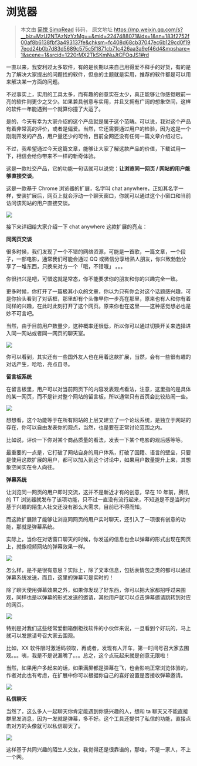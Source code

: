 # 浏览器

 > 本文由 [简悦 SimpRead](http://ksria.com/simpread/) 转码， 原文地址 https://mp.weixin.qq.com/s?__biz=MzU2NTAzNzYzMg==&mid=2247488071&idx=1&sn=183f2752f00af8b6138fbf3a493137fe&chksm=fc408d68cb37047ec6b129cd0f197ecd24b0b7d83d5689c575c5f1871cb71c426aa3a9ef46d4&mpshare=1&scene=1&srcid=1220rMX2TkSKmNuJtCFOqJS1#rd

一直以来，我安利过太多软件，有的是长期以来自己用得爱不释手的好货，有的是为了解决大家提出的问题找的软件，但总的主题就是实用，推荐的软件都是可以用来解决某一方面的问题。

不过事实上，实用的工具太多，而有趣的创意实在太少，真正能够让你感觉眼前一亮的软件则更少之又少。如果兼具创意与实用，并且又拥有广阔的想象空间，这样的软件一年能遇到一个就算你撞了大运了。

是的，今天有幸为大家介绍的这个产品就是属于这个范畴。可以说，我对这个产品有着非常高的评价，或者是偏爱。当然，它还需要通过用户的检验，因为这是一个刚刚开发的产品，用户量还少的可怜，目前全网还没有任何一篇文章介绍过它。

不过，我希望通过今天这篇文章，能够让大家了解这款产品的价值，下载试用一下，相信会给你带来不一样的新奇体验。

这是一款社交产品，它的功能一句话就可以说完：**让浏览同一网页 / 网站的用户能够直接交谈**。

这是一款基于 Chrome 浏览器的扩展，名字叫 chat anywhere，正如其名字一样，安装扩展后，网页上就会浮动一个聊天窗口，你就可以通过这个小窗口和当前访问该网站的用户直接交谈。

![](assets/640-1583316333489.jpg)

接下来详细给大家介绍一下 chat anywhere 这款扩展的亮点：

**同网页交谈**

很多时候，我们发现了一个不错的网络资源，可能是一首歌，一篇文章，一个段子，一部电影，通常我们可能会通过 QQ 或微信分享给熟人朋友，你兴致勃勃分享了一堆东西，只换来对方一个「哦，不错哦」 。。。

你很扫兴是吧，可惜这就是常态，你不能要求你的朋友和你的兴趣完全一致。

更多时候，你打开了一篇极其小众的文章，你以为只有你会对这个话题感兴趣，可是你抬头看到了对话框，那里却有个头像早你一步亮在那里，原来也有人和你有着同样的兴趣，在此时此刻打开了这个网页。原来你也在这里——这种感觉想必也是妙不可言吧。

当然，由于目前用户数量少，这种概率还很低，所以你可以通过切换开关来选择进入同一网站或者同一网页的聊天室。

![](assets/640-1583316335640.jpg)

你可以看到，其实还有一些国外友人也在用着这款扩展，当然，会有一些很有趣的对话产生，哈哈，亮点自寻。

**留言板系统**

在留言板里，用户可以对当前网页下的内容发表观点看法，注意，这里指的是具体的某一网页，而不是针对整个网站的留言板，所以通常只有首页会比较热闹一些。

![](assets/640-1583316337754.jpg)

想想看，这个功能等于在所有网站的上层又建立了一个论坛系统，是独立于网站的存在，你可以自由发表你的观点，当然，也是要在正常讨论范围之内。

比如说，评价一下你对某个商品质量的看法，发表一下某个电影的观后感等等。

最重要的一点是，它打破了网站自身的用户体系，打破了国籍、语言的壁垒，只要是使用这款扩展的用户，都可以加入到这个讨论中，如果用户数量提升上来，其想象空间实在令人向往。

**弹幕系统**

让浏览同一网页的用户即时交流，这并不是新近才有的创意，早在 10 年前，腾讯的 TT 浏览器就发布了该项功能，只不过一直没有流行起来，不知道是不是当时对基于兴趣的陌生人社交还没有那么大需求，目前已不得而知。

而这款扩展除了能够让浏览同网页的用户实时聊天，还引入了一项很有创意的功能，那就是弹幕系统。

实际上，当你在对话窗口聊天的时候，你发送的信息也会以弹幕的形式出现在网页上，就像视频网站的弹幕效果一样。

![](assets/640-1583316339264.gif)

怎么样，是不是很有意思？实际上，除了文本信息，包括表情包之类的都可以通过弹幕系统发送，而且，这里的弹幕可是实时的！

除了聊天使用弹幕效果之外，如果你发现了好东西，你可以把大家都招呼过来围观，同样也是以弹幕的形式发送的邀请，其他用户就可以点击弹幕邀请跳转到对应的网页。

![](assets/640-1583316340568.gif)

特别是对我们这些经常爱翻箱倒柜找软件的小伙伴来说，一旦看到个好玩的，马上就可以发邀请号召大家去围观。

比如，XX 软件限时激活码领取，再或者，发现有人开车，第一时间号召大家去围观。。。咦，我是不是说漏嘴了。。。总之，这个点玩起来就是创意无限啦！

当然，如果用户多起来的话，如果满屏都是弹幕在飞，也会影响正常浏览体验的，作者对此也有考虑，在扩展中你可以根据你自己的喜好设置是否接收弹幕邀请。

![](assets/640-1583316342041.png)

**私信聊天**

当然了，这么多人一起聊天你肯定能遇到你感兴趣的人，想和 ta 聊天又不能直接群里发消息，因为一发就是弹幕，多不好。这个工具还提供了私信的功能，直接点击对方的头像就可以私信聊天了。

![](assets/640-1583316343265.jpg)

这样基于共同兴趣的陌生人交友，我觉得还是很靠谱的，那啥，不是一家人，不上一个网。